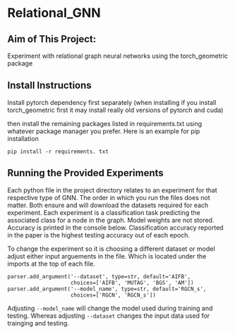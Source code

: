 # Relational_GNN


## Aim of This Project:

Experiment with relational graph neural networks using the torch_geometric package 


## Install Instructions 

Install pytorch dependency first separately (when installing if you install torch_geometric first it may install really old versions of pytorch and cuda)

then install the remaining packages listed in requirements.txt using whatever package manager you prefer. Here is an example for pip installation 

```
pip install -r requirements. txt
```


## Running the Provided Experiments 

Each python file in the project directory relates to an experiment for that respective type of GNN. The order in which you run the files does not matter. Both ensure and will download the datasets required for each experiment. Each experiment is a classification task predicting the associated class for a node in the graph. Model weights are not stored. Accuracy is printed in the console below. Classification accuracy reported in the paper is the highest testing accuracy out of each epoch. 

To change the experiment so it is choosing a different dataset or model adjust either input arguements in the file. Which is located under the imports at the top of each file.

```
parser.add_argument('--dataset', type=str, default='AIFB',
                    choices=['AIFB', 'MUTAG', 'BGS', 'AM'])
parser.add_argument('--model_name', type=str, default='RGCN_s',
                    choices=['RGCN', 'RGCN_s'])
```

Adjusting `--model_name` will change the model used during training and testing. Whereas adjusting `--dataset` changes the input data used for trainging and testing.
